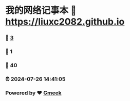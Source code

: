 # 我的网络记事本 :link: https://liuxc2082.github.io 
### :page_facing_up: [3](https://liuxc2082.github.io/tag.html) 
### :speech_balloon: 1 
### :hibiscus: 40 
### :alarm_clock: 2024-07-26 14:41:05 
### Powered by :heart: [Gmeek](https://github.com/Meekdai/Gmeek)
